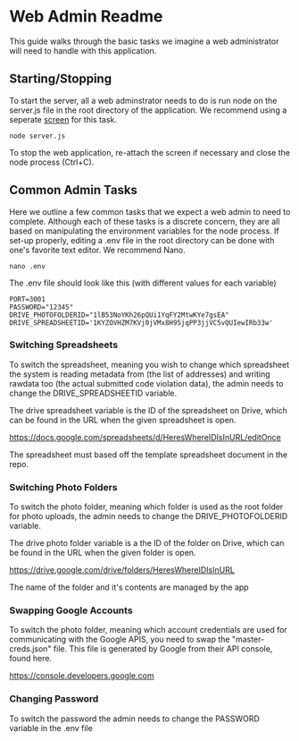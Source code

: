 # Web Admin Readme

This guide walks through the basic tasks we imagine a web administrator will need to handle with this application.

## Starting/Stopping

To start the server, all a web adminstrator needs to do is run node on the server.js file in the root directory of the application. We recommend using a seperate [screen](https://help.ubuntu.com/community/Screen) for this task.

```
node server.js
```

To stop the web application, re-attach the screen if necessary and close the node process (Ctrl+C). 

## Common Admin Tasks

Here we outline a few common tasks that we expect a web admin to need to complete. Although each of these tasks is a discrete concern, they are all based on manipulating the environment variables for the node process. If set-up properly, editing a .env file in the root directory can be done with one's favorite text editor. We recommend Nano.

```
nano .env
```

The .env file should look like this (with different values for each variable)

```
PORT=3001
PASSWORD="12345"
DRIVE_PHOTOFOLDERID="1lB53NoYKh26pQUi1YqFY2MtwKYe7gsEA"
DRIVE_SPREADSHEETID='1KYZOVHZM7KVj0jVMx8H95jqPP3jjVC5vQUIewIRb33w'
```

### Switching Spreadsheets

To switch the spreadsheet, meaning you wish to change which spreadsheet the system is reading metadata from (the list of addresses) and writing rawdata too (the actual submitted code violation data), the admin needs to change the DRIVE_SPREADSHEETID variable.

The drive spreadsheet variable is the ID of the spreadsheet on Drive, which can be found in the URL when the given spreadsheet is open.

https://docs.google.com/spreadsheets/d/HeresWhereIDIsInURL/editOnce 

The spreadsheet must based off the template spreadsheet document in the repo. 

### Switching Photo Folders

To switch the photo folder, meaning which folder is used as the root folder for photo uploads, the admin needs to change the DRIVE_PHOTOFOLDERID variable.

The drive photo folder variable is a the ID of the folder on Drive, which can be found in the URL when the given folder is open.

https://drive.google.com/drive/folders/HeresWhereIDIsInURL

The name of the folder and it's contents are managed by the app

### Swapping Google Accounts

To switch the photo folder, meaning which account credentials are used for communicating with the Google APIS, you need to swap the "master-creds.json" file. This file is generated by Google from their API console, found here.

https://console.developers.google.com

### Changing Password

To switch the password the admin needs to change the PASSWORD variable in the .env file